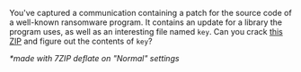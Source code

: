 You've captured a communication containing a patch for the source code of a well-known ransomware program. It contains an update for a library the program uses, as well as an interesting file named `key`. Can you crack [this ZIP](https://metaproblems.com/f807f1b6beeecc351ab76d1353e403e8/ransomware-final.zip) and figure out the contents of `key`?

_\*made with 7ZIP deflate on "Normal" settings_

